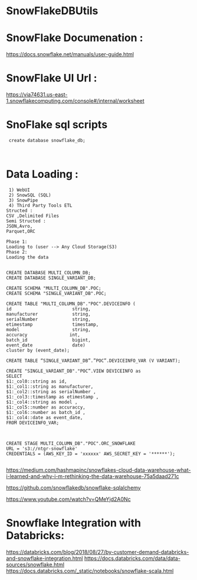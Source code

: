 # SnowFlakeDBUtils

# SnowFlake Documenation :
   https://docs.snowflake.net/manuals/user-guide.html
   
# SnowFlake UI Url :
   https://via74631.us-east-1.snowflakecomputing.com/console#/internal/worksheet

# SnoFlake sql scripts
  ```  
   create database snowflake_db;
   
   

``` 

# Data Loading :
   ```
    1) WebUI  
	2) SnowSQL (SQL)
	3) SnowPipe
	4) Third Party Tools ETL 
Structed :
   CSV ,Delimited Files 
Semi Structed :
  JSON,Avro,
  Parquet,ORC 
  
Phase 1:
  Loading to (user --> Any Cloud Storage(S3)
Phase 2:
 Loading the data 


CREATE DATABASE MULTI_COLUMN_DB;
CREATE DATABASE SINGLE_VARIANT_DB;

CREATE SCHEMA "MULTI_COLUMN_DB".POC;
CREATE SCHEMA "SINGLE_VARIANT_DB".POC;

CREATE TABLE "MULTI_COLUMN_DB"."POC".DEVICEINFO (
id                       string,
manufacturer             string,
serialNumber             string,
etimestamp               timestamp,
model                    string,
accuracy                int,
batch_id                 bigint,
event_date               date)
cluster by (event_date);

CREATE TABLE “SINGLE_VARIANT_DB”.”POC”.DEVICEINFO_VAR (V VARIANT);

CREATE "SINGLE_VARIANT_DB"."POC”.VIEW DEVICEINFO as
SELECT
$1:_col0::string as id,
$1:_col1::string as manufacturer,
$1:_col2::string as serialNumber ,
$1:_col3::timestamp as etimestamp ,
$1:_col4::string as model ,
$1:_col5::number as accuraccy,
$1:_col6::number as batch_id ,
$1:_col4::date as event_date,
FROM DEVICEINFO_VAR;



CREATE STAGE MULTI_COLUMN_DB"."POC".ORC_SNOWFLAKE
URL = 's3://ntgr-snowflake'
CREDENTIALS = (AWS_KEY_ID = 'xxxxxx' AWS_SECRET_KEY = '******');
 

```

	
https://medium.com/hashmapinc/snowflakes-cloud-data-warehouse-what-i-learned-and-why-i-m-rethinking-the-data-warehouse-75a5daad271c


https://github.com/snowflakedb/snowflake-sqlalchemy
	

https://www.youtube.com/watch?v=QMeYjd2A0Nc



# Snowflake Integration with Databricks:
https://databricks.com/blog/2018/08/27/by-customer-demand-databricks-and-snowflake-integration.html
https://docs.databricks.com/data/data-sources/snowflake.html
https://docs.databricks.com/_static/notebooks/snowflake-scala.html

